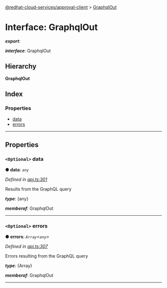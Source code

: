 [@redhat-cloud-services/approval-client](../README.md) > [GraphqlOut](../interfaces/graphqlout.md)

# Interface: GraphqlOut

*__export__*: 

*__interface__*: GraphqlOut

## Hierarchy

**GraphqlOut**

## Index

### Properties

* [data](graphqlout.md#data)
* [errors](graphqlout.md#errors)

---

## Properties

<a id="data"></a>

### `<Optional>` data

**● data**: *`any`*

*Defined in [api.ts:301](https://github.com/RedHatInsights/javascript-clients/blob/master/packages/approval/api.ts#L301)*

Results from the GraphQL query

*__type__*: {any}

*__memberof__*: GraphqlOut

___
<a id="errors"></a>

### `<Optional>` errors

**● errors**: *`Array`<`any`>*

*Defined in [api.ts:307](https://github.com/RedHatInsights/javascript-clients/blob/master/packages/approval/api.ts#L307)*

Errors resulting from the GraphQL query

*__type__*: {Array}

*__memberof__*: GraphqlOut

___

